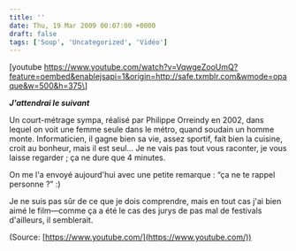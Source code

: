 ```yaml
---
title: ''
date: Thu, 19 Mar 2009 00:07:00 +0000
draft: false
tags: ['Soup', 'Uncategorized', 'Vidéo']
---
```


\[youtube https://www.youtube.com/watch?v=VqwgeZooUmQ?feature=oembed&enablejsapi=1&origin=http://safe.txmblr.com&wmode=opaque&w=500&h=375\]

**_J'attendrai le suivant_**

Un court-métrage sympa, réalisé par Philippe Orreindy en 2002, dans lequel on voit une femme seule dans le métro, quand soudain un homme monte. Informaticien, il gagne bien sa vie, assez sportif, fait bien la cuisine, croit au bonheur, mais il est seul… Je ne vais pas tout vous raconter, je vous laisse regarder ; ça ne dure que 4 minutes.

On me l'a envoyé aujourd'hui avec une petite remarque : “ça ne te rappel personne ?” :)

Je ne suis pas sûr de ce que je dois comprendre, mais en tout cas j'ai bien aimé le film—comme ça a été le cas des jurys de pas mal de festivals d'ailleurs, il semblerait.

(Source: [https://www.youtube.com/](https://www.youtube.com/))